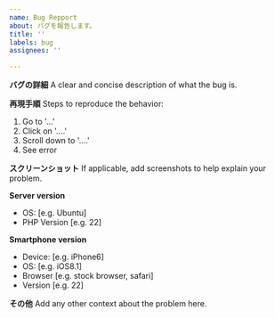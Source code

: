 ```yaml
---
name: Bug Repport
about: バグを報告します。
title: ''
labels: bug
assignees: ''

---
```


**バグの詳細**
A clear and concise description of what the bug is.

**再現手順**
Steps to reproduce the behavior:
1. Go to '...'
2. Click on '....'
3. Scroll down to '....'
4. See error

**スクリーンショット**
If applicable, add screenshots to help explain your problem.

**Server version**
 - OS: [e.g. Ubuntu]
 - PHP Version [e.g. 22]

**Smartphone version**
 - Device: [e.g. iPhone6]
 - OS: [e.g. iOS8.1]
 - Browser [e.g. stock browser, safari]
 - Version [e.g. 22]

**その他**
Add any other context about the problem here.
